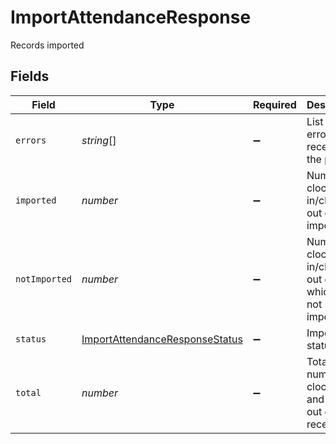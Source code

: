 # ImportAttendanceResponse

Records imported


## Fields

| Field                                                                                   | Type                                                                                    | Required                                                                                | Description                                                                             | Example                                                                                 |
| --------------------------------------------------------------------------------------- | --------------------------------------------------------------------------------------- | --------------------------------------------------------------------------------------- | --------------------------------------------------------------------------------------- | --------------------------------------------------------------------------------------- |
| `errors`                                                                                | *string*[]                                                                              | :heavy_minus_sign:                                                                      | List of all errors received in the process                                              |                                                                                         |
| `imported`                                                                              | *number*                                                                                | :heavy_minus_sign:                                                                      | Number of clock-in/clock-out events imported                                            | 137                                                                                     |
| `notImported`                                                                           | *number*                                                                                | :heavy_minus_sign:                                                                      | Number of clock-in/clock-out events which were not imported                             | 3                                                                                       |
| `status`                                                                                | [ImportAttendanceResponseStatus](../../models/shared/importattendanceresponsestatus.md) | :heavy_minus_sign:                                                                      | Import status                                                                           |                                                                                         |
| `total`                                                                                 | *number*                                                                                | :heavy_minus_sign:                                                                      | Total number of clock-in and clock-out events received                                  | 140                                                                                     |